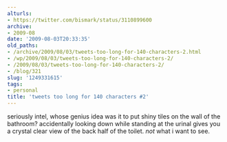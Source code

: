 ```yaml
---
alturls:
- https://twitter.com/bismark/status/3110899600
archive:
- 2009-08
date: '2009-08-03T20:33:35'
old_paths:
- /archive/2009/08/03/tweets-too-long-for-140-characters-2.html
- /wp/2009/08/03/tweets-too-long-for-140-characters-2/
- /2009/08/03/tweets-too-long-for-140-characters-2/
- /blog/321
slug: '1249331615'
tags:
- personal
title: 'tweets too long for 140 characters #2'
---
```


seriously intel, whose genius idea was it to put shiny tiles on the wall
of the bathroom? accidentally looking down while standing at the urinal
gives you a crystal clear view of the back half of the toilet. _not_ what
i want to see.

